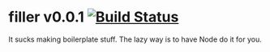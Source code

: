 # filler v0.0.1 [![Build Status](https://travis-ci.org/reergymerej/filler.svg?branch=master)](https://travis-ci.org/reergymerej/rednib)

It sucks making boilerplate stuff.  The lazy way is to have Node do it for you.